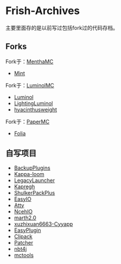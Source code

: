 # Frish-Archives

主要里面存的是以前写过包括fork过的代码存档。

## Forks

Fork于：[MenthaMC](https://github.com/MenthaMC)
 - [Mint](https://github.com/FrishArchvies/Mint)

Fork于：[LuminolMC](https://github.com/LuminolMC/)
 - [Luminol](https://github.com/FrishArchvies/Luminol)
 - [LightingLuminol](https://github.com/FrishArchvies/LightingLuminol)
 - [hyacinthusweight](https://github.com/FrishArchives/hyacinthusweight)

Fork于：[PaperMC](https://github.com/PaperMC)
 - [Folia](https://github.com/FrishArchives/Folia)

## 自写项目
 - [BackupPlugins](https://github.com/FrishArchives/BackupPlugins)
 - [Kappa-loom](https://github.com/FrishArchives/Kappa-loom)
 - [LegacyLauncher](https://github.com/FrishArchives/LegacyLauncher)
 - [Kapregh](https://github.com/FrishArchives/Kapregh)
 - [ShulkerPackPlus](https://github.com/FrishArchives/ShulkerPackPlus)
 - [EasyIO](https://github.com/FrishArchives/EasyIO)
 - [Atty](https://github.com/FrishArchives/Atty)
 - [NcehIO](https://github.com/FrishArchives/NcehIO)
 - [marth2.0](https://github.com/FrishArchives/marth2.0)
 - [xuzhixuan6663-Cyyapp](https://github.com/FrishArchives/xuzhixuan6663-Cyyapp)
 - [EasyPlugin](https://github.com/FrishArchives/EasyPlugin)
 - [Clipack](https://github.com/FrishArchives/Clipack)
 - [Patcher](https://github.com/FrishArchives/Patcher)
 - [nbt4j](https://github.com/FrishArchives/nbt4j)
 - [mctools](https://github.com/FrishArchives/mctools)
